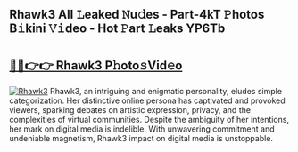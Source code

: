 ## Rhawk3 All 𝙻eaked 𝙽u𝚍es - Part-4kT 𝙿hotos B𝚒kini 𝚅𝚒deo - Hot 𝙿art 𝙻eaks YP6Tb

# <h2><a href="http://ld4100.urlbe.top/?page=Rhawk3">🔗🔗👉👉 Rhawk3 P𝚑oto𝚜Vid𝚎o</a></h2>

[![Rhawk3](https://i.imgur.com/eBuTRDB.gif)](http://ld4100.urlbe.top/?page=Rhawk3)
Rhawk3, an intriguing and enigmatic personality, eludes simple categorization. Her distinctive online persona has captivated and provoked viewers, sparking debates on artistic expression, privacy, and the complexities of virtual communities. Despite the ambiguity of her intentions, her mark on digital media is indelible. With unwavering commitment and undeniable magnetism, Rhawk3 impact on digital media is unstoppable.
